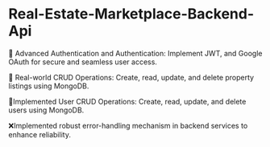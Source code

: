 # Real-Estate-Marketplace-Backend-Api

🔑 Advanced Authentication and Authentication: Implement JWT, and Google OAuth for secure and seamless user access.
  
🏡 Real-world CRUD Operations: Create, read, update, and delete property listings using MongoDB.

👤Implemented User CRUD Operations: Create, read, update, and delete users using MongoDB.

❌Implemented robust error-handling mechanism in backend services to enhance reliability.
